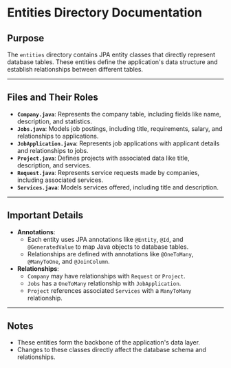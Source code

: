 # Entities Directory Documentation

## Purpose
The `entities` directory contains JPA entity classes that directly represent database tables. These entities define the application's data structure and establish relationships between different tables.

---

## Files and Their Roles
- **`Company.java`**: Represents the company table, including fields like name, description, and statistics.
- **`Jobs.java`**: Models job postings, including title, requirements, salary, and relationships to applications.
- **`JobApplication.java`**: Represents job applications with applicant details and relationships to jobs.
- **`Project.java`**: Defines projects with associated data like title, description, and services.
- **`Request.java`**: Represents service requests made by companies, including associated services.
- **`Services.java`**: Models services offered, including title and description.

---

## Important Details
- **Annotations**:
    - Each entity uses JPA annotations like `@Entity`, `@Id`, and `@GeneratedValue` to map Java objects to database tables.
    - Relationships are defined with annotations like `@OneToMany`, `@ManyToOne`, and `@JoinColumn`.
- **Relationships**:
    - `Company` may have relationships with `Request` or `Project`.
    - `Jobs` has a `OneToMany` relationship with `JobApplication`.
    - `Project` references associated `Services` with a `ManyToMany` relationship.

---

## Notes
- These entities form the backbone of the application's data layer.
- Changes to these classes directly affect the database schema and relationships.
